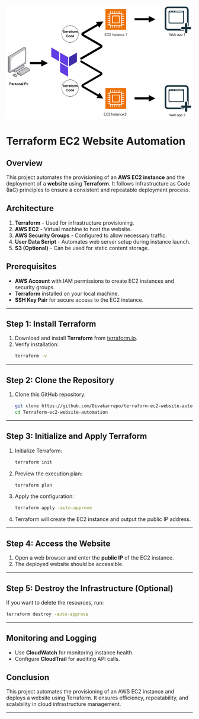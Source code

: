 ![terraform](Terraform.png)

# Terraform EC2 Website Automation

## Overview
This project automates the provisioning of an **AWS EC2 instance** and the deployment of a **website** using **Terraform**. It follows Infrastructure as Code (IaC) principles to ensure a consistent and repeatable deployment process.

## Architecture
1. **Terraform** - Used for infrastructure provisioning.
2. **AWS EC2** - Virtual machine to host the website.
3. **AWS Security Groups** - Configured to allow necessary traffic.
4. **User Data Script** - Automates web server setup during instance launch.
5. **S3 (Optional)** - Can be used for static content storage.

## Prerequisites
- **AWS Account** with IAM permissions to create EC2 instances and security groups.
- **Terraform** installed on your local machine.
- **SSH Key Pair** for secure access to the EC2 instance.

---

## Step 1: Install Terraform
1. Download and install **Terraform** from [terraform.io](https://www.terraform.io/downloads.html).
2. Verify installation:
   ```sh
   terraform -v
   ```

---

## Step 2: Clone the Repository
1. Clone this GitHub repository:
   ```sh
   git clone https://github.com/Divakarrepo/terraform-ec2-website-automation.git
   cd Terraform-ec2-website-automation
   ```

---

## Step 3: Initialize and Apply Terraform
1. Initialize Terraform:
   ```sh
   terraform init
   ```
2. Preview the execution plan:
   ```sh
   terraform plan
   ```
3. Apply the configuration:
   ```sh
   terraform apply -auto-approve
   ```
4. Terraform will create the EC2 instance and output the public IP address.

---

## Step 4: Access the Website
1. Open a web browser and enter the **public IP** of the EC2 instance.
2. The deployed website should be accessible.

---

## Step 5: Destroy the Infrastructure (Optional)
If you want to delete the resources, run:
```sh
terraform destroy -auto-approve
```

---

## Monitoring and Logging
- Use **CloudWatch** for monitoring instance health.
- Configure **CloudTrail** for auditing API calls.

## Conclusion
This project automates the provisioning of an AWS EC2 instance and deploys a website using Terraform. It ensures efficiency, repeatability, and scalability in cloud infrastructure management.

---


